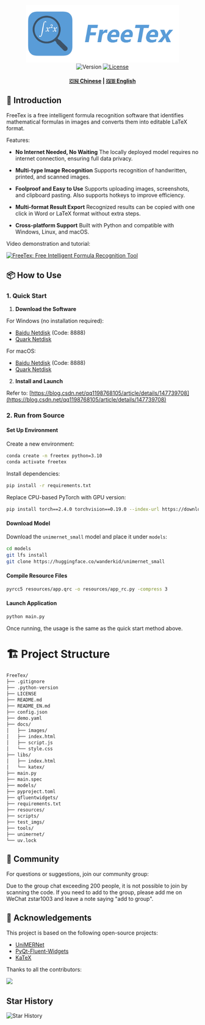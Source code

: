 <div align="center">
  <img src="resources/images/logo.png" width="400" alt="FreeTex">
</div>

<div align="center">
  <img src="https://img.shields.io/badge/Version-0.2.0-blue" alt="Version">
  <a href="LICENSE"><img src="https://img.shields.io/badge/License-AGPL3.0-green" alt="License"></a>
  <h4>
    <a href="README.md">🇨🇳 Chinese</a>
    <span> | </span>
    <a href="README_EN.md">🇬🇧 English</a>
  </h4>
</div>

## 🌟 Introduction

FreeTex is a free intelligent formula recognition software that identifies mathematical formulas in images and converts them into editable LaTeX format.

Features:

* **No Internet Needed, No Waiting**
  The locally deployed model requires no internet connection, ensuring full data privacy.

* **Multi-type Image Recognition**
  Supports recognition of handwritten, printed, and scanned images.

* **Foolproof and Easy to Use**
  Supports uploading images, screenshots, and clipboard pasting. Also supports hotkeys to improve efficiency.

* **Multi-format Result Export**
  Recognized results can be copied with one click in Word or LaTeX format without extra steps.

* **Cross-platform Support**
  Built with Python and compatible with Windows, Linux, and macOS.

Video demonstration and tutorial:

[![FreeTex: Free Intelligent Formula Recognition Tool](https://i0.hdslb.com/bfs/archive/54175a1a4552c6236d05188bb63ff9ff26ccea54.jpg@672w_378h_1c.avif)](https://www.bilibili.com/video/BV1zPV2zVEMG)

## 📦 How to Use

### 1. Quick Start

1. **Download the Software**

For Windows (no installation required):

* [Baidu Netdisk](https://pan.baidu.com/s/12rtlWi6S8PxHL2NQew5_rg?pwd=8888) (Code: 8888)
* [Quark Netdisk](https://pan.quark.cn/s/65a205d8abb8)

For macOS:

* [Baidu Netdisk](https://pan.baidu.com/s/1NstYEU4TcWubJSAO8WcLTw?pwd=8888) (Code: 8888)
* [Quark Netdisk](https://pan.quark.cn/s/dac20f982f53)

2. **Install and Launch**

Refer to: [https://blog.csdn.net/qq1198768105/article/details/147739708](https://blog.csdn.net/qq1198768105/article/details/147739708)

### 2. Run from Source

#### Set Up Environment

Create a new environment:

```bash
conda create -n freetex python=3.10
conda activate freetex
```

Install dependencies:

```bash
pip install -r requirements.txt
```

Replace CPU-based PyTorch with GPU version:

```bash
pip install torch==2.4.0 torchvision==0.19.0 --index-url https://download.pytorch.org/whl/cu118
```

#### Download Model

Download the `unimernet_small` model and place it under `models`:

```bash
cd models
git lfs install
git clone https://huggingface.co/wanderkid/unimernet_small
```

#### Compile Resource Files

```bash
pyrcc5 resources/app.qrc -o resources/app_rc.py -compress 3
```

#### Launch Application

```bash
python main.py
```

Once running, the usage is the same as the quick start method above.

# 🏗️ Project Structure

```
FreeTex/
├── .gitignore
├── .python-version
├── LICENSE
├── README.md
├── README_EN.md
├── config.json
├── demo.yaml
├── docs/
│   ├── images/
│   ├── index.html
│   ├── script.js
│   └── style.css
├── libs/
│   ├── index.html
│   └── katex/
├── main.py
├── main.spec
├── models/
├── pyproject.toml
├── qfluentwidgets/
├── requirements.txt
├── resources/
├── scripts/
├── test_imgs/
├── tools/
├── unimernet/
└── uv.lock
```

## 📄 Community

For questions or suggestions, join our community group:

Due to the group chat exceeding 200 people, it is not possible to join by scanning the code. If you need to add to the group, please add me on WeChat zstar1003 and leave a note saying "add to group".

## 🚀 Acknowledgements

This project is based on the following open-source projects:

* [UniMERNet](https://github.com/opendatalab/UniMERNet)
* [PyQt-Fluent-Widgets](https://github.com/zhiyiYo/PyQt-Fluent-Widgets)
* [KaTeX](https://github.com/KaTeX/KaTeX)

Thanks to all the contributors:

<a href="https://github.com/zstar1003/FreeTex/graphs/contributors">
  <img src="https://contrib.rocks/image?repo=zstar1003/FreeTex" />
</a>

## Star History

![Star History](https://starchart.cc/zstar1003/FreeTex.svg)

